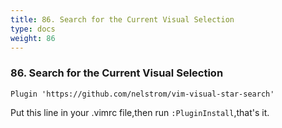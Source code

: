 ```yaml
---
title: 86. Search for the Current Visual Selection
type: docs
weight: 86
---
```


### 86. Search for the Current Visual Selection

```
Plugin 'https://github.com/nelstrom/vim-visual-star-search'
```

Put this line in your .vimrc file,then run `:PluginInstall`,that's it.
